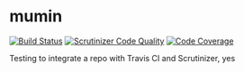 mumin
=====

[![Build Status](https://travis-ci.org/mosbth/mumin.svg?branch=master)](https://travis-ci.org/mosbth/mumin)
[![Scrutinizer Code Quality](https://scrutinizer-ci.com/g/mosbth/mumin/badges/quality-score.png?s=d21644feafabef69d88645aab4f6f477c4cf7a53)](https://scrutinizer-ci.com/g/mosbth/mumin/)
[![Code Coverage](https://scrutinizer-ci.com/g/mosbth/mumin/badges/coverage.png?s=b166bd5ee057fe14a53b3b3fd10d5668708949b3)](https://scrutinizer-ci.com/g/mosbth/mumin/)

Testing to integrate a repo with Travis CI and Scrutinizer, yes
